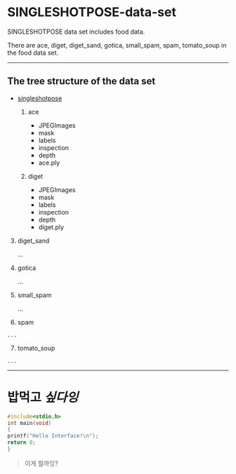 # SINGLESHOTPOSE-data-set
SINGLESHOTPOSE data set includes food data.

There are ace, diget, diget_sand, gotica, small_spam, spam, tomato_soup in the food data set.

* * *
## The tree structure of the data set


* [singleshotpose](https://drive.google.com/drive/folders/1KIaRF-iPUBoTEOu4agdcffVfHysYrNGc?usp=sharing)
  
  1. ace
  
     * JPEGImages
     * mask
     * labels
     * inspection
     * depth
     * ace.ply
  
  2. diget
  
     * JPEGImages
     * mask
     * labels
     * inspection
     * depth
     * diget.ply

 3. diget_sand

     ...

  4. gotica

     ...
  
  5. small_spam

     ...
  
  6. spam

    ...
  
  7. tomato_soup

    ...

* * *
# **밥먹고** ***싶다잉***

```c
#include<stdio.h>
int main(void)
{
printf("Hello Interface!\n");
return 0;
}
```

> 이게 뭘까잉?
